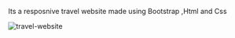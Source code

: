 
Its a resposnive travel website made using Bootstrap ,Html and Css

![travel-website](https://github.com/govindpg/Travlingo-travel-website/assets/72184197/cc465907-e4b2-424c-a136-14c228427f6c)
